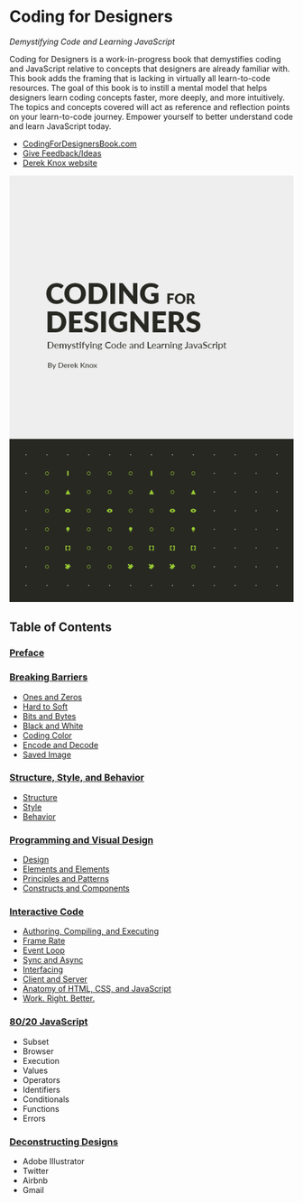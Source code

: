 # Coding for Designers

*Demystifying Code and Learning JavaScript*

Coding for Designers is a work-in-progress book that demystifies coding and JavaScript relative to concepts that designers are already familiar with. This book adds the framing that is lacking in virtually all learn-to-code resources. The goal of this book is to instill a mental model that helps designers learn coding concepts faster, more deeply, and more intuitively. The topics and concepts covered will act as reference and reflection points on your learn-to-code journey. Empower yourself to better understand code and learn JavaScript today.

- [CodingForDesignersBook.com](http://codingfordesignersbook.com/)
- [Give Feedback/Ideas](https://goo.gl/forms/hFoc5wE7x7KCYDwI2)
- [Derek Knox website](http://www.derekknox.com)

![Coding for Designers](book/assets/img/coding-for-designers-book-cover.png?v0.7 "Coding for Designers")

## Table of Contents

### [Preface](http://codingfordesignersbook.com/preface/)

### [Breaking Barriers](http://codingfordesignersbook.com/breaking-barriers/)
- [Ones and Zeros](http://codingfordesignersbook.com/breaking-barriers/#ones-and-zeros)
- [Hard to Soft](http://codingfordesignersbook.com/breaking-barriers/#hard-to-soft)
- [Bits and Bytes](http://codingfordesignersbook.com/breaking-barriers/#bits-and-bytes)
- [Black and White](http://codingfordesignersbook.com/breaking-barriers/#black-and-white)
- [Coding Color](http://codingfordesignersbook.com/breaking-barriers/#coding-color)
- [Encode and Decode](http://codingfordesignersbook.com/breaking-barriers/#encode-and-decode)
- [Saved Image](http://codingfordesignersbook.com/breaking-barriers/#saved-image)

### [Structure, Style, and Behavior](http://codingfordesignersbook.com/structure-style-and-behavior/)
- [Structure](http://codingfordesignersbook.com/structure-style-and-behavior/#structure)
- [Style](http://codingfordesignersbook.com/structure-style-and-behavior/#style)
- [Behavior](http://codingfordesignersbook.com/structure-style-and-behavior/#behavior)

### [Programming and Visual Design](http://codingfordesignersbook.com/programming-and-visual-design/)
- [Design](http://codingfordesignersbook.com/programming-and-visual-design/#design)
- [Elements and Elements](http://codingfordesignersbook.com/programming-and-visual-design/#elements-and-elements)
- [Principles and Patterns](http://codingfordesignersbook.com/programming-and-visual-design/#principles-and-patterns)
- [Constructs and Components](http://codingfordesignersbook.com/programming-and-visual-design/#constructs-and-components)

### [Interactive Code](http://codingfordesignersbook.com/interactive-code/)
- [Authoring, Compiling, and Executing](http://codingfordesignersbook.com/interactive-code/#authoring-compiling-and-executing)
- [Frame Rate](http://codingfordesignersbook.com/interactive-code/#frame-rate)
- [Event Loop](http://codingfordesignersbook.com/interactive-code/#event-loop)
- [Sync and Async](http://codingfordesignersbook.com/interactive-code/#sync-and-async)
- [Interfacing](http://codingfordesignersbook.com/interactive-code/#interfacing)
- [Client and Server](http://codingfordesignersbook.com/interactive-code/#client-and-server)
- [Anatomy of HTML, CSS, and JavaScript](http://codingfordesignersbook.com/interactive-code/#anatomy-of-html-css-and-javascript)
- [Work. Right. Better.](http://codingfordesignersbook.com/interactive-code/#work-right-better-)

### [80/20 JavaScript](http://codingfordesignersbook.com/80-20-javascript/)
- Subset
- Browser
- Execution
- Values
- Operators
- Identifiers
- Conditionals
- Functions
- Errors

### [Deconstructing Designs](http://codingfordesignersbook.com/deconstructing-designs/)
- Adobe Illustrator
- Twitter
- Airbnb
- Gmail
